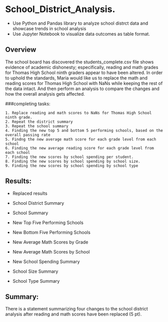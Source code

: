 # School_District_Analysis.

* Use Python and Pandas library to analyze school distrct data and showcase trends in school analysis
* Use Jupyter Notebook to visualize data outcomes as table format.

## Overview 

The school board has discovered the students_complete.csv file shows evidence of academic dishonesty; especifically, reading and math grades for Thomas High School ninth graders appear to have been altered. In order to uphold the standards, Maria would like us to replace the math and reading scores for Thomas High School with NaNs while keeping the rest of the data intact.
And then perform an analysis to compare the changes and how the overall analysis gets affected. 

###completing tasks:

    1. Replace reading and math scores to NaNs for Thomas High School ninth grade.
    2. Repeat the district summary
    3. Repeat the school summary
    4. Finding the new top 5 and bottom 5 performing schools, based on the overall passing rate
    5. Findng the new average math score for each grade level from each school
    6. Finding the new average reading score for each grade level from each school
    7. Finding the new scores by school spending per student.
    8. Finding the new scores by school spending by school size.
    9. Finding the new scores by school spending by school type


## Results:

* Replaced results

* School District Summary

* School Summary
* New Top Five Performing Schools
* New Bottom Five Performing Schools
* New Average Math Scores by Grade 
* New Average Math Scores by School
* New School Spending Summary
* School Size Summary
* School Type Summary


## Summary:

There is a statement summarizing four changes to the school district analysis after reading and math scores have been replaced (5 pt).
